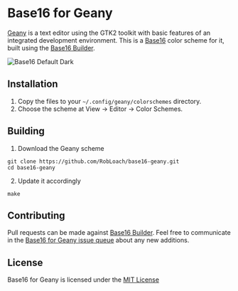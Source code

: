 # Base16 for Geany

[Geany](http://geany.org) is a text editor using the GTK2 toolkit with basic
features of an integrated development environment. This is a
[Base16](https://github.com/chriskempson/base16) color scheme for it, built using the [Base16 Builder](https://github.com/chriskempson/base16-builder).

![Base16 Default Dark](https://raw.github.com/robloach/base16-geany/master/base16-default.dark.png)


## Installation

1. Copy the files to your `~/.config/geany/colorschemes` directory.
2. Choose the scheme at View -> Editor -> Color Schemes.


## Building

1. Download the Geany scheme
  ```
  git clone https://github.com/RobLoach/base16-geany.git
  cd base16-geany
  ```

2. Update it accordingly
  ```
  make
  ```

## Contributing

Pull requests can be made against [Base16 Builder](http://github.com/chriskempson/base16-builder).
Feel free to communicate in the [Base16 for Geany issue queue](https://github.com/RobLoach/base16-geany/issues)
about any new additions.


## License

Base16 for Geany is licensed under the [MIT License](https://github.com/robloach/base16-geany/blob/master/LICENSE.md)
